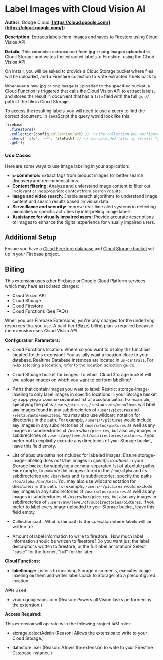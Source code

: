 # Label Images with Cloud Vision AI

**Author**: Google Cloud (**[https://cloud.google.com/](https://cloud.google.com/)**)

**Description**: Extracts labels from images and saves to Firestore using Cloud Vision API.

**Details**: This extension extracts text from jpg or png images uploaded to Cloud Storage and writes the extracted labels to Firestore, using the Cloud Vision API.

On install, you will be asked to provide a Cloud Storage bucket where files will be uploaded, and a Firestore collection to write extracted labels back to.

Whenever a new jpg or png image is uploaded to the specified bucket, a Cloud Function is triggered that calls the Cloud Vision API to extract labels, and stores the result in document that has a `file` field with the full `gs://` path of the file in Cloud Storage.

To access the resulting labels, you will need to use a query to find the correct document. In JavaScript the query would look like this:

```js
firebase
  .firestore()
  .collection(config.collectionPath) // 👈 the collection you configured
  .where('file', '==', filePath) // 👈 the uploaded file, in format: "gs://${object.bucket}/${object.name}"
  .get();
```

### Use Cases

Here are some ways to use image labeling in your application:

- **E-commerce:** Extract tags from product images for better search discovery and recommendations.
- **Content filtering:** Analyze and understand image content to filter out irrelevant or inappropriate content from search results.
- **Image and video search:** Enable search algorithms to understand image content and search results based on visual data.
- **Surveillance and security:** Improve real-time alert systems in detecting anomalies or specific activities by interpreting image labels.
- **Assistance for visually impaired users:** Provide accurate descriptions of images to enhance the digital experience for visually impaired users.

## Additional Setup

Ensure you have a [Cloud Firestore database](https://firebase.google.com/docs/firestore/quickstart) and [Cloud Storage bucket](https://firebase.google.com/docs/storage) set up in your Firebase project.

## Billing

This extension uses other Firebase or Google Cloud Platform services which may have associated charges:

- Cloud Vision API
- Cloud Storage
- Cloud Firestore
- Cloud Functions (See [FAQs](https://firebase.google.com/support/faq#extensions-pricing))

When you use Firebase Extensions, you're only charged for the underlying resources that you use. A paid-tier (Blaze) billing plan is required because the extension uses Cloud Vision API.

**Configuration Parameters:**

- Cloud Functions location: Where do you want to deploy the functions created for this extension? You usually want a location close to your database. Realtime Database instances are located in `us-central1`. For help selecting a location, refer to the [location selection guide](https://firebase.google.com/docs/functions/locations).

- Cloud Storage bucket for images: To which Cloud Storage bucket will you upload images on which you want to perform labelling?

- Paths that contain images you want to label: Restrict storage-image-labeling to only label images in specific locations in your Storage bucket by supplying a comma-separated list of absolute paths. For example, specifying the paths `/users/pictures,/restaurants/menuItems` will label any images found in any subdirectories of `/users/pictures` and `/restaurants/menuItems`.
  You may also use wildcard notation for directories in the path. For example, `/users/*/pictures` would include any images in any subdirectories of `/users/foo/pictures` as well as any images in subdirectories of `/users/bar/pictures`, but also any images in subdirectories of `/users/any/level/of/subdirectories/pictures`.
  If you prefer not to explicitly exclude any directories of your Storage bucket, leave this field empty.

- List of absolute paths not included for labelled images: Ensure storage-image-labeling does _not_ label images in _specific locations_ in your Storage bucket by supplying a comma-separated list of absolute paths. For example, to _exclude_ the images stored in the `/foo/alpha` and its subdirectories and `/bar/beta` and its subdirectories, specify the paths `/foo/alpha,/bar/beta`.
  You may also use wildcard notation for directories in the path. For example, `/users/*/pictures` would exclude any images in any subdirectories of `/users/foo/pictures` as well as any images in subdirectories of `/users/bar/pictures`, but also any images in subdirectories of `/users/any/level/of/subdirectories/pictures`.
  If you prefer to label every image uploaded to your Storage bucket, leave this field empty.

- Collection path: What is the path to the collection where labels will be written to?

- Amount of label information to write to firestore.: How much label information should be written to firestore? Do you want just the label descriptions written to firestore, or the full label annotation? Select \"basic\" for the former, \"full\" for the later.

**Cloud Functions:**

- **labelImage:** Listens to incoming Storage documents, executes image labeling on them and writes labels back to Storage into a preconfigured location.

**APIs Used**:

- vision.googleapis.com (Reason: Powers all Vision tasks performed by the extension.)

**Access Required**:

This extension will operate with the following project IAM roles:

- storage.objectAdmin (Reason: Allows the extension to write to your Cloud Storage.)

- datastore.user (Reason: Allows the extension to write to your Firestore Database instance.)
